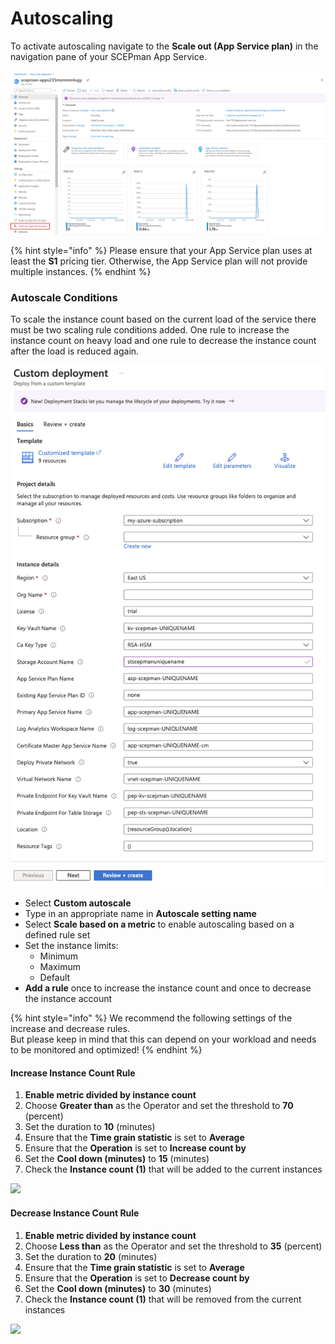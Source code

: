 # Autoscaling

To activate autoscaling navigate to the **Scale out (App Service plan)** in the navigation pane of your SCEPman App Service.

![](<../../.gitbook/assets/image (4) (1).png>)

{% hint style="info" %}
Please ensure that your App Service plan uses at least the **S1** pricing tier. Otherwise, the App Service plan will not provide multiple instances.
{% endhint %}

### Autoscale Conditions

To scale the instance count based on the current load of the service there must be two scaling rule conditions added. One rule to increase the instance count on heavy load and one rule to decrease the instance count after the load is reduced again.

![](<../../.gitbook/assets/image (8) (1).png>)

* Select **Custom autoscale**
* Type in an appropriate name in **Autoscale setting name**
* Select **Scale based on a metric** to enable autoscaling based on a defined rule set
* Set the instance limits:
  * Minimum
  * Maximum
  * Default
* **Add a rule** once to increase the instance count and once to decrease the instance account

{% hint style="info" %}
We recommend the following settings of the increase and decrease rules.\
But please keep in mind that this can depend on your workload and needs to be monitored and optimized!
{% endhint %}

#### Increase Instance Count Rule

1. **Enable metric divided by instance count**
2. Choose **Greater than** as the Operator and set the threshold to **70** (percent)
3. Set the duration to **10** (minutes)
4. Ensure that the **Time grain statistic** is set to **Average**
5. Ensure that the **Operation** is set to **Increase count by**
6. Set the **Cool down (minutes)** to **15** (minutes)
7. Check the **Instance count (1)** that will be added to the current instances

![](../../.gitbook/assets/screen-shot-2021-01-19-at-10.02.50.png)

#### Decrease Instance Count Rule

1. **Enable metric divided by instance count**
2. Choose **Less than** as the Operator and set the threshold to **35** (percent)
3. Set the duration to **20** (minutes)
4. Ensure that the **Time grain statistic** is set to **Average**
5. Ensure that the **Operation** is set to **Decrease count by**
6. Set the **Cool down (minutes)** to **30** (minutes)
7. Check the **Instance count (1)** that will be removed from the current instances

![](../../.gitbook/assets/screen-shot-2021-01-19-at-10.08.38.png)
